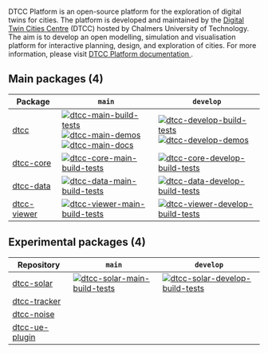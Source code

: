 DTCC Platform is an open-source platform for the exploration of
digital twins for cities. The platform is developed and maintained by
the [Digital Twin Cities Centre](https://dtcc.chalmers.se/) (DTCC)
hosted by Chalmers University of Technology. The aim is to develop an
open modelling, simulation and visualisation platform for interactive
planning, design, and exploration of cities. For more information, please visit [DTCC Platform documentation
](https://platform.dtcc.chalmers.se/).

## Main packages (4)

| Package | `main` | `develop` |
|---------|--------|-----------|
| [dtcc](https://github.com/dtcc-platform/dtcc) | [![dtcc-main-build-tests](https://github.com/dtcc-platform/dtcc/actions/workflows/ci-build-tests.yml/badge.svg?branch=main)](https://github.com/dtcc-platform/dtcc/actions/workflows/ci-build-tests.yml?query=branch%3Amain) <br> [![dtcc-main-demos](https://github.com/dtcc-platform/dtcc/actions/workflows/ci-demos.yml/badge.svg?branch=main)](https://github.com/dtcc-platform/dtcc/actions/workflows/ci-demos.yml?query=branch%3Amain) <br> [![dtcc-main-docs](https://github.com/dtcc-platform/dtcc/actions/workflows/ci-docs.yml/badge.svg?branch=main)](https://github.com/dtcc-platform/dtcc/actions/workflows/ci-docs.yml?query=branch%3Amain) | [![dtcc-develop-build-tests](https://github.com/dtcc-platform/dtcc/actions/workflows/ci-build-tests.yml/badge.svg?branch=develop)](https://github.com/dtcc-platform/dtcc/actions/workflows/ci-build-tests.yml?query=branch%3Adevelop) <br> [![dtcc-develop-demos](https://github.com/dtcc-platform/dtcc/actions/workflows/ci-demos.yml/badge.svg?branch=develop)](https://github.com/dtcc-platform/dtcc/actions/workflows/ci-demos.yml?query=branch%3Adevelop)  |
| [dtcc-core](https://github.com/dtcc-platform/dtcc-core) | [![dtcc-core-main-build-tests](https://github.com/dtcc-platform/dtcc-core/actions/workflows/ci-build-tests.yml/badge.svg?branch=main)](https://github.com/dtcc-platform/dtcc-core/actions/workflows/ci-build-tests.yml?query=branch%3Amain) | [![dtcc-core-develop-build-tests](https://github.com/dtcc-platform/dtcc-core/actions/workflows/ci-build-tests.yml/badge.svg?branch=develop)](https://github.com/dtcc-platform/dtcc-core/actions/workflows/ci-build-tests.yml?query=branch%3Adevelop) |
| [dtcc-data](https://github.com/dtcc-platform/dtcc-data) | [![dtcc-data-main-build-tests](https://github.com/dtcc-platform/dtcc-data/actions/workflows/ci-build-tests.yml/badge.svg?branch=main)](https://github.com/dtcc-platform/dtcc-data/actions/workflows/ci-build-tests.yml?query=branch%3Amain) | [![dtcc-data-develop-build-tests](https://github.com/dtcc-platform/dtcc-data/actions/workflows/ci-build-tests.yml/badge.svg?branch=develop)](https://github.com/dtcc-platform/dtcc-data/actions/workflows/ci-build-tests.yml?query=branch%3Adevelop) |
| [dtcc-viewer](https://github.com/dtcc-platform/dtcc-viewer) | [![dtcc-viewer-main-build-tests](https://github.com/dtcc-platform/dtcc-viewer/actions/workflows/ci-build-tests.yml/badge.svg?branch=main)](https://github.com/dtcc-platform/dtcc-viewer/actions/workflows/ci-build-tests.yml?query=branch%3Amain) | [![dtcc-viewer-develop-build-tests](https://github.com/dtcc-platform/dtcc-viewer/actions/workflows/ci-build-tests.yml/badge.svg?branch=develop)](https://github.com/dtcc-platform/dtcc-viewer/actions/workflows/ci-build-tests.yml?query=branch%3Adevelop) |

## Experimental packages (4)

| Repository   | `main` | `develop` |
|--------------|--------|-----------|
| [dtcc-solar](https://github.com/dtcc-platform/dtcc-solar) | [![dtcc-solar-main-build-tests](https://github.com/dtcc-platform/dtcc-solar/actions/workflows/ci-build-tests.yml/badge.svg?branch=main)](https://github.com/dtcc-platform/dtcc-solar/actions/workflows/ci-build-tests.yml?query=branch%3Amain) | [![dtcc-solar-develop-build-tests](https://github.com/dtcc-platform/dtcc-solar/actions/workflows/ci-build-tests.yml/badge.svg?branch=develop)](https://github.com/dtcc-platform/dtcc-solar/actions/workflows/ci-build-tests.yml?query=branch%3Adevelop) |
| [dtcc-tracker](https://github.com/dtcc-platform/dtcc-tracker) | | |
| [dtcc-noise](https://github.com/dtcc-platform/dtcc-noise) |  |  |
| [dtcc-ue-plugin](https://github.com/dtcc-platform/dtcc-ue-plugin) | | |
